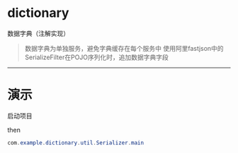 # dictionary
数据字典（注解实现）

> 数据字典为单独服务，避免字典缓存在每个服务中
> 使用阿里fastjson中的SerializeFilter在POJO序列化时，追加数据字典字段

---

# 演示

启动项目    

then    


```java
com.example.dictionary.util.Serializer.main
```


